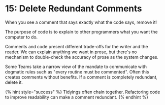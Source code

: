 # 15: Delete Redundant Comments

When you see a comment that says exactly what the code says, remove it!

The purpose of code is to explain to other programmers what you want the computer to do.

Comments and code present different trade-offs for the writer and the reader.  We can explain anything we want in prose, but there's no mechanism to double-check the accuracy of prose as the system changes. &#x20;

Some Teams take a narrow view of the mandate to communicate with dogmatic rules such as "every routine must be commented".  Often this creates comments without benefits. If a comment is completely redundant, delete it.

{% hint style="success" %}
Tidyings often chain together. Refactoring code to improve readability can make a comment redundant.
{% endhint %}

